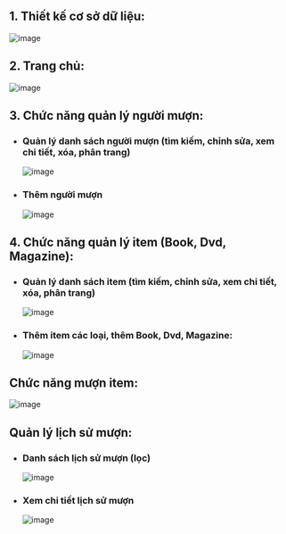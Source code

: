 ## **1. Thiết kế cơ sở dữ liệu:**

  ![image](https://github.com/1701manpt/LMS/assets/76032325/8aa9ff40-6623-4944-a47e-7f2470889130)

## **2. Trang chủ:**

  ![image](https://github.com/1701manpt/LMS/assets/76032325/7862f24c-b4de-417b-ab71-a530476aa6f5)

## **3. Chức năng quản lý người mượn:**
- ### **Quản lý danh sách người mượn (tìm kiếm, chỉnh sửa, xem chi tiết, xóa, phân trang)**
  
  ![image](https://github.com/1701manpt/LMS/assets/76032325/a059fc22-7fbc-4470-a618-bcc94eab7351)

- ### **Thêm người mượn**
  
  ![image](https://github.com/1701manpt/LMS/assets/76032325/b946bf7b-4205-4f6a-95a8-ec9589168439)

## **4. Chức năng quản lý item (Book, Dvd, Magazine):**
- ### **Quản lý danh sách item (tìm kiếm, chỉnh sửa, xem chi tiết, xóa, phân trang)**
  
  ![image](https://github.com/1701manpt/LMS/assets/76032325/247f7f7b-b1aa-468a-abe4-e65372001fcb)

- ### **Thêm item các loại, thêm Book, Dvd, Magazine:**
  
  ![image](https://github.com/1701manpt/LMS/assets/76032325/118b4975-071b-4f85-868f-d5877e2f62c0)

## **Chức năng mượn item:**

  ![image](https://github.com/1701manpt/LMS/assets/76032325/13451071-07ee-433d-bf59-3974a52844e7)
  
## **Quản lý lịch sử mượn:**
- ### **Danh sách lịch sử mượn (lọc)**
  
  ![image](https://github.com/1701manpt/LMS/assets/76032325/f948cc63-17d5-489d-a1c3-b85baed9df85)

- ### **Xem chi tiết lịch sử mượn**
  
  ![image](https://github.com/1701manpt/LMS/assets/76032325/2c424825-b5a6-4bb4-8864-18ff0ad38d14)

